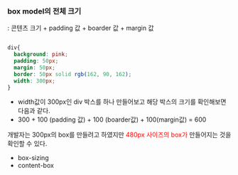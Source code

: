 
### box model의 전체 크기

: 콘텐츠 크기 + padding 값 + boarder 값 + margin 값


```css

div{
  background: pink;
  padding: 50px;
  margin: 50px;
  border: 50px solid rgb(162, 90, 162);
  width: 300px;
}
```

- width값이 300px인 div 박스를 하나 만들어보고 해당 박스의 크기를 확인해보면 다음과 같다.
- 300 + 100 (padding 값) + 100 (boarder값) + 100(margin값) = 600


개발자는 300px의 box를 만들려고 하였지만<font color="#ff0000"> 480px 사이즈의 box가</font> 만들어지는 것을 확인할 수 있다.

- box-sizing  
- content-box 


